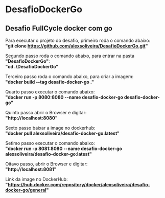 # DesafioDockerGo

## Desafio FullCycle docker com go

Para executar o projeto do desafio, primeiro roda o comando abaixo:<br>
**"git clone https://github.com/alexsoliveira/DesafioDockerGo.git"**

Segundo passo roda o comando abaixo, para entrar na pasta **"DesafioDockerGo"**:<br>
**"cd .\DesafioDockerGo\"**

Terceiro passo roda o comando abaixo, para criar a imagem:<br>
**"docker build --tag desafio-docker-go ."**

Quarto passo executar o comando abaixo:<br>
**"docker run -p 8080:8080 --name desafio-docker-go desafio-docker-go"**

Quinto passo abrir o Browser e digitar:<br>
**"http://localhost:8080"**

Sexto passo baixar a image no dockerhub:<br>
**"docker pull alexsoliveira/desafio-docker-go:latest"**

Setimo passo executar o comando abaixo:<br>
**"docker run -p 8081:8080 --name desafio-docker-go alexsoliveira/desafio-docker-go:latest"**

Oitavo passo, abrir o Browser e digitar:<br>
**"http://localhost:8081"**

Link da image no DockerHub:<br>
**"https://hub.docker.com/repository/docker/alexsoliveira/desafio-docker-go/general"**





